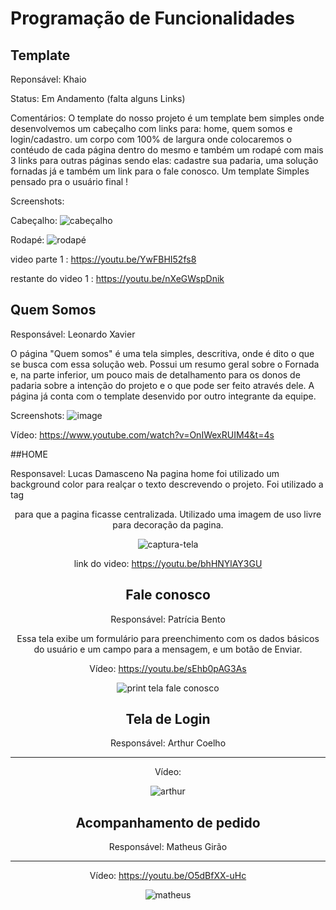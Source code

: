 # Programação de Funcionalidades

## Template 

Reponsável: Khaio

Status: Em Andamento (falta alguns Links)

Comentários: O template do nosso projeto é um template bem simples onde desenvolvemos um cabeçalho com links para: home, quem somos e login/cadastro.
um corpo com 100% de largura onde colocaremos o contéudo de cada página dentro do mesmo e também um rodapé com mais 3 links para outras páginas sendo elas: 
cadastre sua padaria, uma solução fornadas já e também um link para o fale conosco. Um template Simples pensado pra o usuário final !

Screenshots:

Cabeçalho:
![cabeçalho](https://user-images.githubusercontent.com/93228579/168296720-9997b5dd-d826-4541-b77e-434ba4f4e74f.JPG)


Rodapé:
![rodapé](https://user-images.githubusercontent.com/93228579/168296738-12ef61c0-9de6-4cb4-85e9-26dab3360ba1.JPG)

video parte 1 : https://youtu.be/YwFBHI52fs8

restante do video 1 : https://youtu.be/nXeGWspDnik

## Quem Somos

Responsável: Leonardo Xavier

O página "Quem somos" é uma tela simples, descritiva, onde é dito o que se busca com essa solução web. Possui um resumo geral sobre o Fornada e, na parte inferior, um pouco mais de detalhamento para os donos de padaria sobre a intenção do projeto e o que pode ser feito através dele.
A  página já conta com o template desenvido por outro integrante da equipe.

Screenshots:
![image](https://user-images.githubusercontent.com/103225086/168447091-4505c752-8b51-4435-beec-bafb61629910.png)

Vídeo:
https://www.youtube.com/watch?v=OnIWexRUIM4&t=4s



##HOME 

Responsavel: Lucas Damasceno
Na pagina home foi utilizado um background color para realçar o texto descrevendo o projeto. Foi utilizado a tag <center> para que a pagina ficasse centralizada. Utilizado uma imagem de uso livre para decoração da pagina.
  
  ![captura-tela](https://user-images.githubusercontent.com/105467049/168451726-2392415f-5bb4-42b4-b914-f7a7abf189aa.jpg)
  
  link do video: https://youtu.be/bhHNYlAY3GU

  
  
  ## Fale conosco
  
  Responsável: Patrícia Bento
  
  Essa tela exibe um formulário para preenchimento com os dados básicos do usuário e um campo para a mensagem, e um botão de Enviar.
  
  Vídeo: https://youtu.be/sEhb0pAG3As
  
  ![print tela fale conosco](https://user-images.githubusercontent.com/100791586/168496183-4ddcc910-6833-4efb-9ebc-34158980ed3e.jpeg)

  
  ## Tela de Login
  
  Responsável: Arthur Coelho
  
  **********************************************************
  
  Vídeo: 
  
  ![arthur](https://user-images.githubusercontent.com/100791586/168496746-49251676-a4a1-42cf-9b39-44dc596f4da9.PNG)

  
  
  ## Acompanhamento de pedido
  
  Responsável: Matheus Girão
  
  **********************************************************

  Vídeo: https://youtu.be/O5dBfXX-uHc
  
  ![matheus](https://user-images.githubusercontent.com/100791586/168496764-7b6cbfc5-70b1-48b5-867d-cec2b094f8b2.PNG)
